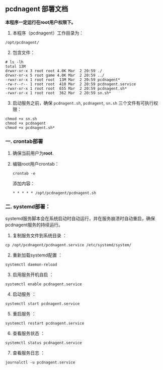    ## pcdnagent 部署文档



**本程序一定运行在root用户权限下。**



1. 本程序（pcdnagent）工作目录为：

```
/opt/pcdnagent/
```



2. 包含文件：

```
# ls -lh
total 13M
drwxr-xr-x 3 root root 4.0K Mar  2 20:59 ./
drwxr-xr-x 5 root game 4.0K Mar  2 20:59 ../
-rwxr-xr-x 1 root root  13M Mar  2 20:59 pcdnagent*
-rw-r--r-- 1 root root  410 Mar  2 20:59 pcdnagent.service
-rwxr-xr-x 1 root root  655 Mar  2 20:59 pcdnagent.sh*
-rwxr-xr-x 1 root root  362 Mar  2 20:59 sn.sh*
```



3. 启动服务之前，确保 `pcdnagent.sh`,  `pcdnagent`,   `sn.sh` 三个文件有可执行权限：

```
chmod +x sn.sh
chmod +x pcdnagent
chmod +x pcdnagent.sh*
```



### 一. crontab部署

1. 确保当前用户为**root**. 

2. 编辑root用户crontab：

   ```
   crontab -e
   ```

   添加内容：

   ```
   * * * * * /opt/pcdnagent/pcdnagent.sh
   ```

   



### 二. systemd部署：

systemd服务脚本会在系统启动时自动运行，并在服务崩溃时自动重启，确保pcdnagent服务的持续运行。

1. 复制服务文件到系统目录 ：

```shell
cp /opt/pcdnagent/pcdnagent.service /etc/systemd/system/
```

2. 重新加载systemd配置 ：

```
systemctl daemon-reload
```

3. 启用服务开机自启 ：

```
systemctl enable pcdnagent.service
```

4. 启动服务 ：

```
systemctl start pcdnagent.service
```

5. 重启服务 ：

```
systemctl restart pcdnagent.service
```


6. 查看服务状态 ：

```
systemctl status pcdnagent.service
```

7. 查看服务日志 ：

```
journalctl -u pcdnagent.service
```